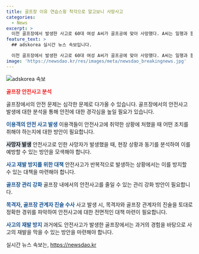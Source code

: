 ```yaml
---
title: 골프장 이유 연습스윙 착각으로 알고보니 사망사고
categories:
  - News
excerpt: >
  이천 골프장에서 발생한 사고로 60대 여성 A씨가 골프공에 맞아 사망했다. A씨는 일행과 함께 골프를 즐기던 중 친구의 공을 맞아 심정지 상태에 빠져 병원으로 옮겨졌으나 숨졌다. 경찰은 사고의 경위를 조사 중이며, CC TV가 없어 사고 현장을 목격한 사람들의 진술을 확인하고 있다. 이천 골프장은 이번에만이 아니라 지난달에도 사고가 있었는데, 관계자들 간에 사고 경위에 대한 주장이 상이한 상황이다. 
feature_text: >
  ## adskorea 실시간 뉴스 속보입니다.

  이천 골프장에서 발생한 사고로 60대 여성 A씨가 골프공에 맞아 사망했다. A씨는 일행과 함께 골프를 즐기던 중 친구의 공을 맞아 심정지 상태에 빠져 병원으로 옮겨졌으나 숨졌다. 경찰은 사고의 경위를 조사 중이며, CC TV가 없어 사고 현장을 목격한 사람들의 진술을 확인하고 있다. 이천 골프장은 이번에만이 아니라 지난달에도 사고가 있었는데, 관계자들 간에 사고 경위에 대한 주장이 상이한 상황이다. 
image: 'https://newsdao.kr/res/images/meta/newsdao_breakingnews.jpg'
---
```


<p><img src="https://newsdao.kr/res/images/meta/newsdao_breakingnews.jpg" alt="adskorea 속보" /></p>

<p><b><span style="color: #ee2323;">골프장 안전사고 분석</span></b></p>

<p>골프장에서의 안전 문제는 심각한 문제로 다가올 수 있습니다. 골프장에서의 안전사고 발생에 대한 분석을 통해 안전에 대한 경각심을 높일 필요가 있습니다.</p>

<p><b><span style="color: #1a5490;">이용객의 안전 사고 발생</span></b>
이용객들이 안전사고에 취약한 상황에 처했을 때 어떤 조치를 취해야 하는지에 대한 방안이 필요합니다. </p>

<p><b><span style="background-color: #21538527;">사망자 발생</span></b>
안전사고로 인한 사망자가 발생했을 때, 현장 상황과 동기를 분석하여 이를 예방할 수 있는 방안을 모색해야 합니다.</p>

<p><b><span style="color: #1a5490;">사고 재발 방지를 위한 대책</span></b>
안전사고가 반복적으로 발생하는 상황에서는 이를 방지할 수 있는 대책을 마련해야 합니다.</p>

<p><b><span style="color: #1a5490;">골프장 관리 강화</span></b>
골프장 내에서의 안전사고를 줄일 수 있는 관리 강화 방안이 필요합니다.</p>

<p><b><span style="color: #1a5490;">목격자, 골프장 관계자 진술 수사</span></b>
사고 발생 시, 목격자와 골프장 관계자의 진술을 토대로 정확한 경위를 파악하여 안전사고에 대한 전면적인 대책 마련이 필요합니다.</p>

<p><b><span style="color: #1a5490;">사고의 재발 방지</span></b>
과거에도 안전사고가 발생한 골프장에서는 과거의 경험을 바탕으로 사고의 재발을 막을 수 있는 방안을 마련해야 합니다.</p>
실시간 뉴스 속보는, <a href="https://newsdao.kr" rel="dofollow">https://newsdao.kr</a>


